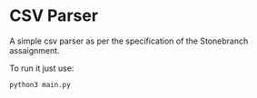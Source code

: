# CSV Parser

A simple csv parser as per the specification of the Stonebranch assaignment. 

To run it just use:

```
python3 main.py

```